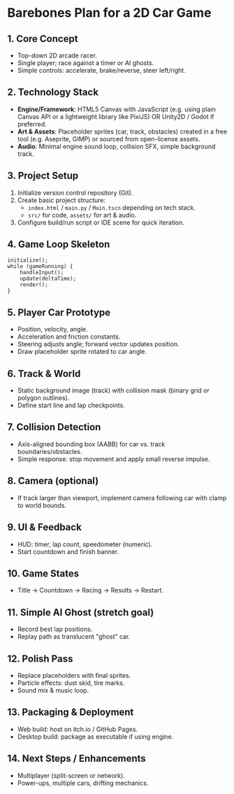 # Barebones Plan for a 2D Car Game

## 1. Core Concept
- Top-down 2D arcade racer.
- Single player; race against a timer or AI ghosts.
- Simple controls: accelerate, brake/reverse, steer left/right.

## 2. Technology Stack
- **Engine/Framework**: HTML5 Canvas with JavaScript (e.g. using plain Canvas API or a lightweight library like PixiJS) OR Unity2D / Godot if preferred.
- **Art & Assets**: Placeholder sprites (car, track, obstacles) created in a free tool (e.g. Aseprite, GIMP) or sourced from open-license assets.
- **Audio**: Minimal engine sound loop, collision SFX, simple background track.

## 3. Project Setup
1. Initialize version control repository (Git).
2. Create basic project structure:
   - `index.html` / `main.py` / `Main.tscn` depending on tech stack.
   - `src/` for code, `assets/` for art & audio.
3. Configure build/run script or IDE scene for quick iteration.

## 4. Game Loop Skeleton
```
initialize();
while (gameRunning) {
    handleInput();
    update(deltaTime);
    render();
}
```

## 5. Player Car Prototype
- Position, velocity, angle.
- Acceleration and friction constants.
- Steering adjusts angle; forward vector updates position.
- Draw placeholder sprite rotated to car angle.

## 6. Track & World
- Static background image (track) with collision mask (binary grid or polygon outlines).
- Define start line and lap checkpoints.

## 7. Collision Detection
- Axis-aligned bounding box (AABB) for car vs. track boundaries/obstacles.
- Simple response: stop movement and apply small reverse impulse.

## 8. Camera (optional)
- If track larger than viewport, implement camera following car with clamp to world bounds.

## 9. UI & Feedback
- HUD: timer, lap count, speedometer (numeric).
- Start countdown and finish banner.

## 10. Game States
- Title → Countdown → Racing → Results → Restart.

## 11. Simple AI Ghost (stretch goal)
- Record best lap positions.
- Replay path as translucent "ghost" car.

## 12. Polish Pass
- Replace placeholders with final sprites.
- Particle effects: dust skid, tire marks.
- Sound mix & music loop.

## 13. Packaging & Deployment
- Web build: host on itch.io / GitHub Pages.
- Desktop build: package as executable if using engine.

## 14. Next Steps / Enhancements
- Multiplayer (split-screen or network).
- Power-ups, multiple cars, drifting mechanics.